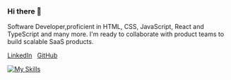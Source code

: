 ### Hi there 👋 

<!--
**twentymurial33/twentymurial33** is a ✨ _special_ ✨ repository because its `README.md` (this file) appears on your GitHub profile.

Here are some ideas to get you started:

Hi there 👋 , I'm Murial Anindo
- 👯 I’m looking to collaborate on startup projects 
- 💬 Ask me about anything
- 📫 How to reach me: mlomax@twu.edu | 713-962-0931
- 📫 Started https://medium.com/@mlomax_46744 
-->

                                       
Software Developer,proficient in HTML, CSS, JavaScript, React and TypeScript and many more. I'm ready to collaborate with product teams to build scalable SaaS products. 


         
                                  
                                       
                                       
                                      

[LinkedIn](https://www.linkedin.com/in/murial-anindo/)
&nbsp;
[GitHub](https://github.com/twentymurial33/)

[![My Skills](https://skillicons.dev/icons?i=aws,tailwind,javascript,postgres,typescript,styledcomponents,nextjs,react,css,html,prisma,materialui&perline=3)](https://skillicons.dev)

